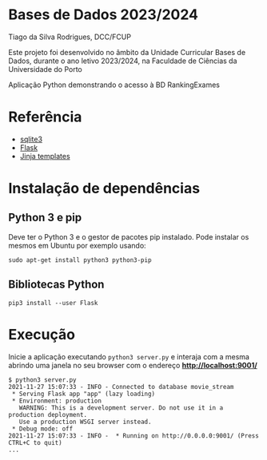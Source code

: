 
# Bases de Dados 2023/2024

Tiago da Silva Rodrigues, DCC/FCUP

Este projeto foi desenvolvido no âmbito da Unidade Curricular Bases de Dados, durante o ano letivo 2023/2024, na Faculdade de Ciências da Universidade do Porto

Aplicação Python demonstrando o acesso à BD RankingExames

#  Referência

- [sqlite3](https://docs.python.org/3/library/sqlite3.html)
- [Flask](https://flask.palletsprojects.com/en/2.0.x/)
- [Jinja templates](https://jinja.palletsprojects.com/en/3.0.x/)


# Instalação de dependências

## Python 3 e pip 

Deve ter o Python 3 e o gestor de pacotes pip instalado. Pode
instalar os mesmos em Ubuntu por exemplo usando:

```
sudo apt-get install python3 python3-pip
```

## Bibliotecas Python

```
pip3 install --user Flask 
```


# Execução

Inicie a aplicação executando `python3 server.py` e interaja com a mesma
abrindo uma janela no seu browser  com o endereço [__http://localhost:9001/__](http://localhost:9002/) 

```
$ python3 server.py
2021-11-27 15:07:33 - INFO - Connected to database movie_stream
 * Serving Flask app "app" (lazy loading)
 * Environment: production
   WARNING: This is a development server. Do not use it in a production deployment.
   Use a production WSGI server instead.
 * Debug mode: off
2021-11-27 15:07:33 - INFO -  * Running on http://0.0.0.0:9001/ (Press CTRL+C to quit)
...
```



